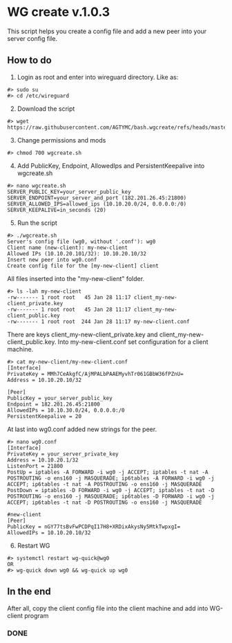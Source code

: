 # WG create v.1.0.3
This script helps you create a config file and add a new peer into your server config file.

## How to do
1. Login as root and enter into wireguard directory. Like as:
```
#> sudo su
#> cd /etc/wireguard 
```
2. Download the script

```
#> wget https://raw.githubusercontent.com/AGTYMC/bash.wgcreate/refs/heads/master/wgcreate.sh
```

3. Change permissions and mods
```
#> chmod 700 wgcreate.sh
```

4. Add PublicKey, Endpoint, AllowedIps and PersistentKeepalive into wgcreate.sh
```
#> nano wgcreate.sh
SERVER_PUBLIC_KEY=your_server_public_key
SERVER_ENDPOINT=your_server_and_port (182.201.26.45:21800)
SERVER_ALLOWED_IPS=allowed_ips (10.10.20.0/24, 0.0.0.0:/0)
SERVER_KEEPALIVE=in_seconds (20)
```
5. Run the script
```
#> ./wgcreate.sh
Server's config file (wg0, without '.conf'): wg0
Client name (new-client): my-new-client
Allowed IPs (10.10.20.101/32): 10.10.20.10/32
Insert new peer into wg0.conf
Create config file for the [my-new-client] client 
```
All files inserted into the "my-new-client" folder.
```
#> ls -lah my-new-client
-rw------- 1 root root   45 Jan 28 11:17 client_my-new-client_private.key
-rw------- 1 root root   45 Jan 28 11:17 client_my-new-client_public.key
-rw------- 1 root root  244 Jan 28 11:17 my-new-client.conf
```

There are keys client_my-new-client_private.key and client_my-new-client_public.key. 
Into my-new-client.conf set configuration for a client machine.
```
#> cat my-new-client/my-new-client.conf
[Interface]
PrivateKey = MMh7CeAkgfC/AjMPALbPAAEMyvhTr061GBbW36fPZnU=
Address = 10.10.20.10/32

[Peer]
PublicKey = your_server_public_key
Endpoint = 182.201.26.45:21800
AllowedIPs = 10.10.30.0/24, 0.0.0.0:/0
PersistentKeepalive = 20
```
At last into wg0.conf added new strings for the peer.
```
#> nano wg0.conf
[Interface]
PrivateKey = your_server_private_key
Address = 10.10.20.1/32
ListenPort = 21800
PostUp = iptables -A FORWARD -i wg0 -j ACCEPT; iptables -t nat -A POSTROUTING -o ens160 -j MASQUERADE; ip6tables -A FORWARD -i wg0 -j ACCEPT; ip6tables -t nat -A POSTROUTING -o ens160 -j MASQUERADE
PostDown = iptables -D FORWARD -i wg0 -j ACCEPT; iptables -t nat -D POSTROUTING -o ens160 -j MASQUERADE; ip6tables -D FORWARD -i wg0 -j ACCEPT; ip6tables -t nat -D POSTROUTING -o ens160 -j MASQUERADE

#new-client
[Peer]
PublicKey = nGY77tsBvFwPCDPqI17H8+XRDixAkysNy5MtkTwpxgI=
AllowedIPs = 10.10.20.10/32
```

6. Restart WG
```
#> systemctl restart wg-quick@wg0
OR
#> wg-quick down wg0 && wg-quick up wg0
```
## In the end
After all, copy the client config file into the client machine and add into WG-client program

### DONE